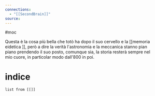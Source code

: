 ```yaml
---
connections:
  - "[[SecondBrain]]"
source:
---
```

#moc 

Questa è la cosa più bella che totò ha dopo il suo cervello e la [[memoria eidetica ]], però a dire la verità l'astronomia e la meccanica stanno pian piano prendendo il suo posto, comunque sia, la storia resterà sempre nel mio cuore, in particolar modo dall'800 in poi.

# indice
```dataview
list from [[]]
```
